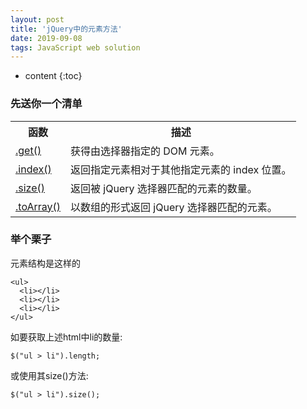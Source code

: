 ```yaml
---
layout: post
title: 'jQuery中的元素方法'
date: 2019-09-08 
tags: JavaScript web solution
---
```







* content
{:toc}






### 先送你一个清单
<table class="dataintable">
<tbody><tr>
<th>函数</th>
<th>描述</th>
</tr>

<tr>
<td><a href="/jquery/dom_element_methods_get.asp" title="jQuery DOM 元素方法 - get() 方法">.get()</a></td>
<td>获得由选择器指定的 DOM 元素。</td>
</tr>

<tr>
<td><a href="/jquery/dom_element_methods_index.asp" title="jQuery DOM 元素方法 - index() 方法">.index()</a></td>
<td>返回指定元素相对于其他指定元素的 index 位置。</td>
</tr>

<tr>
<td><a href="/jquery/dom_element_methods_size.asp" title="jQuery DOM 元素方法 - size() 方法">.size()</a></td>
<td>返回被 jQuery 选择器匹配的元素的数量。</td>
</tr>

<tr>
<td><a href="/jquery/dom_element_methods_toarray.asp" title="jQuery DOM 元素方法 - toArray() 方法">.toArray()</a></td>
<td>以数组的形式返回 jQuery 选择器匹配的元素。</td>
</tr>

</tbody></table>


### 举个栗子
元素结构是这样的  
```
<ul>
  <li></li>
  <li></li>
  <li></li>
</ul>
```

如要获取上述html中li的数量:
```
$("ul > li").length;
```
或使用其size()方法:
```
$("ul > li").size();
```